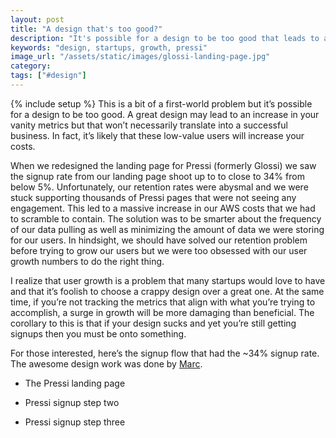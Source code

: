 ```yaml
---
layout: post
title: "A design that's too good?"
description: "It's possible for a design to be too good that leads to a boost in vanity metrics. We saw this happening with Pressi which caused us to do a bunch of adhoc work to deal with the growth."
keywords: "design, startups, growth, pressi"
image_url: "/assets/static/images/glossi-landing-page.jpg"
category:
tags: ["#design"]
---
```

{% include setup %}
This is a bit of a first-world problem but it’s possible for a design to be too good. A great design may lead to an increase in your vanity metrics but that won’t necessarily translate into a successful business. In fact, it’s likely that these low-value users will increase your costs.

When we redesigned the landing page for Pressi (formerly Glossi) we saw the signup rate from our landing page shoot up to to close to 34% from below 5%. Unfortunately, our retention rates were abysmal and we were stuck supporting thousands of Pressi pages that were not seeing any engagement. This led to a massive increase in our AWS costs that we had to scramble to contain. The solution was to be smarter about the frequency of our data pulling as well as minimizing the amount of data we were storing for our users. In hindsight, we should have solved our retention problem before trying to grow our users but we were too obsessed with our user growth numbers to do the right thing.

I realize that user growth is a problem that many startups would love to have and that it’s foolish to choose a crappy design over a great one. At the same time, if you’re not tracking the metrics that align with what you’re trying to accomplish, a surge in growth will be more damaging than beneficial. The corollary to this is that if your design sucks and yet you’re still getting signups then you must be onto something.

For those interested, here’s the signup flow that had the ~34% signup rate. The awesome design work was done by <a href="http://marcschaffnergurney.com/" target="_blank">Marc</a>.


<ul class="thumbnails">
  <li class="span7">
    <div class="thumbnail">
        <amp-img src="{{ IMG_PATH }}glossi-landing-page.jpg" alt="Pressi landing page"  width="1440" height="960" layout="responsive"></amp-img>
        <p>The Pressi landing page</p>
    </div>
  </li>

  <li class="span7">
    <div class="thumbnail">
        <amp-img src="{{ IMG_PATH }}glossi-onboarding-step-2.jpg" alt="Pressi signup step 2"  width="1440" height="900" layout="responsive"></amp-img>
        <p>Pressi signup step two</p>
    </div>
  </li>

  <li class="span7">
    <div class="thumbnail">
        <amp-img src="{{ IMG_PATH }}glossi-onboarding-step-2.jpg" alt="Pressi signup step 3"  width="1440" height="900" layout="responsive"></amp-img>
        <p>Pressi signup step three</p>
    </div>
  </li>
</ul>